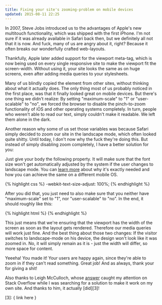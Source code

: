 ```yaml
---
title: Fixing your site's zooming-problem on mobile devices
updated: 2015-08-11 22:25
---
```


In 2007, Steve Jobs introduced us to the advantages of Apple's new multitouch functionality, which was shipped with the first iPhone. I'm not sure if it was already available in Safari back then, but we definitely all not that it is now. And fuck, many of us are angry about it, right? Because it often breaks our wonderfully crafted web-layouts.

Thankfully, Apple later added support for the viewport meta-tag, which is now being used on every single responsive site to make the viewport fit the screen-width. Without using it, your site looks the same as on huge screens, even after adding media queries to your stylesheets.

Many of us blindly copied the element from other sites, without thinking about what it actually does. The only thing most of us probably noticed in the first place, was that it finally looked great on mobile devices. But there's one thing we didn't realize: By setting "maximum-scale" to "1" or "user-scalable" to "no", we forced the browser to disable the pinch-to-zoom functionality of iOS and other operating systems completely. In turn, people who weren't able to read our text, simply couldn't make it readable. We left them alone in the dark.

Another reason why some of us set those variables was because Safari simply decided to zoom our site in the landscape mode, which often looked quite shitty. Until today, I don't now why the fuck they're doing this. But instead of simply disabling zoom completely, I have a better solution for you:

Just give your body the following property. It will make sure that the font size won't get automatically adjusted by the system if the user changes to landscape mode. You can [learn more][1] about why it's exactly needed and how you can achieve the same on a different mobile OS.

{% highlight css %}
-webkit-text-size-adjust: 100%;
{% endhighlight %}

After you did that, you just need to also make sure that you neither have "maximum-scale" set to "1", nor "user-scalable" to "no". In the end, it should roughly like this:

{% highlight html %}
<meta name="viewport" content="width=device-width, initial-scale=1" />
{% endhighlight %}

This just means that we're ensuring that the viewport has the width of the screen as soon as the layout gets rendered. Therefore our media queries will work just fine. And the best thing about those two changes: If the visitor switches to landscape-mode on his device, the design won't look like it was zoomed in. No, it will simply remain as it is - just the width will differ, so more space for content.

Yeeeha! You made it! Your users are happy again, since they're able to zoom in if they can't read something. Great job! And as always, thank your for giving a shit!

Also thanks to Leigh McCulloch, whose [answer][2] caught my attention on Stack Overflow while I was searching for a solution to make it work on my own site. And thanks to him, it actually [did][3]!

[1]: https://developer.mozilla.org/en-US/docs/Web/CSS/text-size-adjust
[2]: http://stackoverflow.com/a/27311443
[3]: { link here }